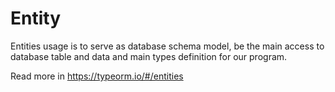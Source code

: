 # Entity
Entities usage is to serve as database schema model, be the main access to database table and data and main types definition for our program.

Read more in https://typeorm.io/#/entities